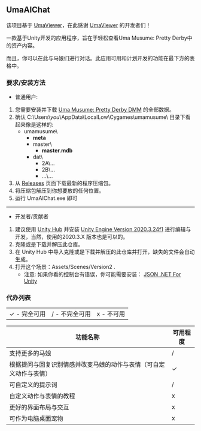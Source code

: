 UmaAIChat
---

该项目基于 [UmaViewer](https://github.com/katboi01/UmaViewer)，在此感谢 [UmaViewer](https://github.com/katboi01/UmaViewer) 的开发者们！

一款基于Unity开发的应用程序，旨在于轻松查看Uma Musume: Pretty Derby中的资产内容。

而且，你可以在此与马娘们进行对话。此应用可用和计划开发的功能在最下方的表格中。

### 要求/安装方法
- 普通用户:
1. 您需要安装并下载 [Uma Musume: Pretty Derby DMM](https://dmg.umamusume.jp/)  的全部数据。
1. 确认 C:\\Users\\*you*\AppData\LocalLow\Cygames\umamusume\ 目录下看起来像是这样的:
   * umamusume\
     * **meta**
     * master\
       * **master.mdb**
     * dat\
       - 2A\\...
       - 2B\\...
       - ...\\...
1. 从 [Releases](https://github.com/KLXLjun/UmaAIChat/releases) 页面下载最新的程序压缩包。
1. 将压缩包解压到你想要放的任何位置。
1. 运行 UmaAIChat.exe 即可

------------

- 开发者/贡献者
1. 建议使用 [Unity Hub](https://unity3d.com/get-unity/download) 并安装 [Unity Engine Version 2020.3.24f1](unityhub://2022.3.24f1/334eb2a0b267) 进行编辑与开发，当然，使用的2020.3.X 版本也是可以的。
1. 克隆或是下载并解压此仓库。
1. 在 Unity Hub 中导入克隆或是下载并解压的此仓库并打开，缺失的文件会自动生成。
1. 打开这个场景：Assets/Scenes/Version2 .
   - 注意: 如果你看的控制台有错误，你可能需要安装： [JSON .NET For Unity](https://assetstore.unity.com/packages/tools/input-management/json-net-for-unity-11347) 

### 代办列表

||||
| ------------ | ------------ | ------------ |
| ✓ - 完全可用 | / - 不完全可用 | x - 不可用 |

|功能名称|可用程度|
| ------------ | ------------ |
| 支持更多的马娘 | /  |
| 根据提问与回复识别情感并改变马娘的动作与表情（可自定义动作与表情） | ✓  |
| 可自定义的提示词 | / |
| 自定义动作与表情的教程 | x |
| 更好的界面布局与交互 | x |
| 可作为电脑桌面宠物 | x |
